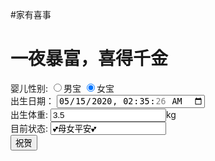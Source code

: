 #家有喜事
    <body>
        <h1>一夜暴富，喜得千金</h1>
        <label>婴儿性别:</label>
            <input type="radio" name="sex" value="male" >男宝</input>
            <input type="radio" name="sex" value="female" checked>女宝</input><br>
        <label>出生日期：</label>
            <input type="datetime-local" value="2020-05-15T02:35:26"/><br>
        <label>出生体重:</label>
            <input type="number" value="3.5">kg</input><br>
        <label>目前状态:</label>
            <input type="text" value="💕母女平安💕"/><br>
        <button type="button" onclick="alert('💕感谢各位的美好祝福!💕')">祝贺</button>
    </body>
